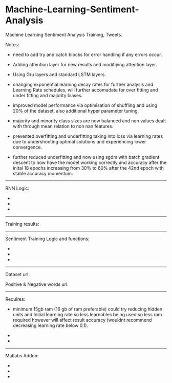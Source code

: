 # Machine-Learning-Sentiment-Analysis
Machine Learning Sentiment Analysis Training, Tweets.

 
Notes: 

- need to add try and catch blocks for error handling if any errors occur.
- Adding attention layer for new results and modifiying attention layer.
- Using Gru layers and standard LSTM layers.
- changing exponential learning decay rates for further analysis and   Learning Rate schedules, will further accomadate for over fitting and under fitting and majority biases.

- improved model performance via optimisation of shuffling and using 20% of the dataset, also additional hyper parameter tuning.

- majority and minority class sizes are now balanced and nan values dealt with through mean relation to non nan features.
- prevented overfitting and underfitting taking into loss via learning rates due to undershooting optimal solutions and experiencing lower convergence.


- further reduced underfitting and now using sgdm with batch gradient descent to now have the model working correctly and accuracy after the inital 18 epochs increasing from 30% to 60% after the 42nd epoch with stable accuracy momentum.
-----
RNN Logic:

-
-
-
-----
Training results:

-----
Sentiment Training Logic and functions:

-
-
-

-----

Dataset url:


Positive & Negative words url:


-----
Requires:
- minimum 15gb ram (16 gb of ram preferable) could try reducing hidden units and Initial learning rate so less learnables being used so less ram required however will affect result accuracy (wouldnt recommend decreasing learning rate below 0.1).

-
-
-----
Matlabs Addon:

-
-
-
